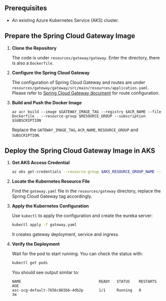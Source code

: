 ## Prerequisites

- An existing Azure Kubernetes Service (AKS) cluster.

## Prepare the Spring Cloud Gateway Image

1. **Clone the Repository**

   The code is under `resources/gateway/gateway`. Enter the directory, there is also a `Dockerfile`.

1. **Configure the Spring Cloud Gateway**

   The configuration of Spring Cloud Gateway and routes are under `resources/gateway/gateway/src/main/resources/application.yaml`. Please refer to [Spring Cloud Gateway document](https://docs.spring.io/spring-cloud-gateway/reference/spring-cloud-gateway/request-predicates-factories.html) for route configuration.

1. **Build and Push the Docker Image**

    ```azurecli
    az acr build --image $GATEWAY_IMAGE_TAG --registry $ACR_NAME --file Dockerfile . --resource-group $RESOURCE_GROUP --subscription $SUBSCRIPTION
    ```

    Replace the `GATEWAY_IMAGE_TAG`, `ACR_NAME`, `RESOURCE_GROUP` and `SUBSCRIPTION`.


## Deploy the Spring Cloud Gateway Image in AKS

1. **Get AKS Access Credential**

   ```bash
   az aks get-credentials --resource-group $AKS_RESOURCE_GROUP_NAME --name $AKS_CLUSTER_NAME --subscription $AKS_SUBSCRIPTION_ID --admin
   ```

1. **Locate the Kubernetes Resource File**

   Find the `gateway.yaml` file in the `resources/gateway` directory, replace the Spring Cloud Gateway tag accordingly.

1. **Apply the Kubernetes Configuration**

   Use `kubectl` to apply the configuration and create the eureka server:

   ```bash
   kubectl apply -f gateway.yaml
   ```

   It creates gateway deployment, service and ingress.

1. **Verify the Deployment**

   Wait for the pod to start running. You can check the status with:

   ```bash
   kubectl get pods
   ```

   You should see output similar to:

    ```
   NAME                                   READY   STATUS    RESTARTS   AGE
   asc-scg-default-7656c865bb-4db2p       1/1     Running   0          3m
   ```
